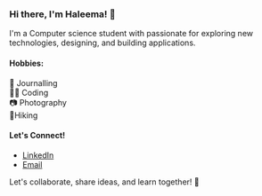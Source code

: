 ### Hi there, I'm Haleema! 👋
I'm a Computer science student with passionate for exploring new technologies, designing, and building applications.

#### Hobbies:
🌺 Journalling </br>
👩‍💻 Coding  </br>
📷 Photography</br>
🌿Hiking

#### Let's Connect!
- [LinkedIn](https://www.linkedin.com/in/haleema-ahmed-h22/)
- [Email](mailto:hhnimra@gmail.com)
  
Let's collaborate, share ideas, and learn together! 🚀
